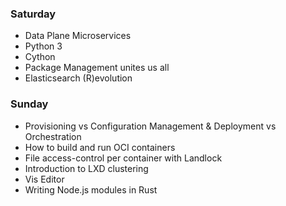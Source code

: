 ### Saturday

- Data Plane Microservices
- Python 3
- Cython
- Package Management unites us all
- Elasticsearch (R)evolution

### Sunday

- Provisioning vs Configuration Management & Deployment vs Orchestration
- How to build and run OCI containers
- File access-control per container with Landlock
- Introduction to LXD clustering
- Vis Editor
- Writing Node.js modules in Rust

